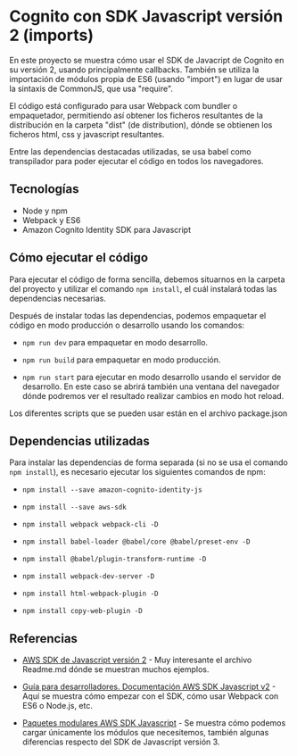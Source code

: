 # Cognito con SDK Javascript versión 2 (imports)

En este proyecto se muestra cómo usar el SDK de Javacript de Cognito en su versión 2, usando principalmente callbacks. También se utiliza la importación de módulos propia de ES6 (usando "import") en lugar de usar la sintaxis de CommonJS, que usa "require".

El código está configurado para usar Webpack com bundler o empaquetador, permitiendo así obtener los ficheros resultantes de la distribución en la carpeta "dist" (de distribution), dónde se obtienen los ficheros html, css y javascript resultantes. 

Entre las dependencias destacadas utilizadas, se usa babel como transpilador para poder ejecutar el código en todos los navegadores.

## Tecnologías 

* Node y npm
* Webpack y ES6
* Amazon Cognito Identity SDK para Javascript

## Cómo ejecutar el código

Para ejecutar el código de forma sencilla, debemos situarnos en la carpeta del proyecto y utilizar el comando `npm install`, el cuál instalará todas las dependencias necesarias.

Después de instalar todas las dependencias, podemos empaquetar el código en modo producción o desarrollo usando los comandos:

* `npm run dev` para empaquetar en modo desarrollo.

* `npm run build` para empaquetar en modo producción.

* `npm run start` para ejecutar en modo desarrollo usando el servidor de desarrollo. En este caso se abrirá también una ventana del navegador dónde podremos ver el resultado realizar cambios en modo hot reload.

Los diferentes scripts que se pueden usar están en el archivo package.json

## Dependencias utilizadas

Para instalar las dependencias de forma separada (si no se usa el comando `npm install`), es necesario ejecutar los siguientes comandos de npm:

* `npm install --save amazon-cognito-identity-js`

* `npm install --save aws-sdk`

* `npm install webpack webpack-cli -D`

* `npm install babel-loader @babel/core @babel/preset-env -D`

* `npm install @babel/plugin-transform-runtime -D`

* `npm install webpack-dev-server -D`

* `npm install html-webpack-plugin -D`

* `npm install copy-web-plugin -D`

## Referencias

- [AWS SDK de Javascript versión 2](https://github.com/aws-amplify/amplify-js/tree/master/packages/amazon-cognito-identity-js) - Muy interesante el archivo Readme.md dónde se muestran muchos ejemplos.

- [Guía para desarrolladores. Documentación AWS SDK Javascript v2](https://docs.aws.amazon.com/es_es/sdk-for-javascript/v2/developer-guide/webpack.html) - Aquí se muestra cómo empezar con el SDK, cómo usar Webpack con ES6 o Node.js, etc.

- [Paquetes modulares AWS SDK Javascript](https://aws.amazon.com/es/blogs/developer/modular-packages-in-aws-sdk-for-javascript/) - Se muestra cómo podemos cargar únicamente los módulos que necesitemos, también algunas diferencias respecto del SDK de Javascript versión 3.


